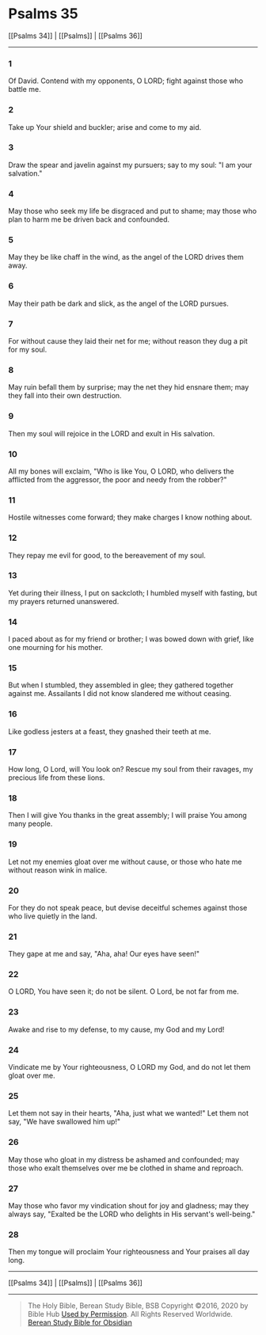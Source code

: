 # Psalms 35

[[Psalms 34]] | [[Psalms]] | [[Psalms 36]]

---

### 1
Of David. Contend with my opponents, O LORD; fight against those who battle me.

### 2
Take up Your shield and buckler; arise and come to my aid.

### 3
Draw the spear and javelin against my pursuers; say to my soul: "I am your salvation."

### 4
May those who seek my life be disgraced and put to shame; may those who plan to harm me be driven back and confounded.

### 5
May they be like chaff in the wind, as the angel of the LORD drives them away.

### 6
May their path be dark and slick, as the angel of the LORD pursues.

### 7
For without cause they laid their net for me; without reason they dug a pit for my soul.

### 8
May ruin befall them by surprise; may the net they hid ensnare them; may they fall into their own destruction.

### 9
Then my soul will rejoice in the LORD and exult in His salvation.

### 10
All my bones will exclaim, "Who is like You, O LORD, who delivers the afflicted from the aggressor, the poor and needy from the robber?"

### 11
Hostile witnesses come forward; they make charges I know nothing about.

### 12
They repay me evil for good, to the bereavement of my soul.

### 13
Yet during their illness, I put on sackcloth; I humbled myself with fasting, but my prayers returned unanswered.

### 14
I paced about as for my friend or brother; I was bowed down with grief, like one mourning for his mother.

### 15
But when I stumbled, they assembled in glee; they gathered together against me. Assailants I did not know slandered me without ceasing.

### 16
Like godless jesters at a feast, they gnashed their teeth at me.

### 17
How long, O Lord, will You look on? Rescue my soul from their ravages, my precious life from these lions.

### 18
Then I will give You thanks in the great assembly; I will praise You among many people.

### 19
Let not my enemies gloat over me without cause, or those who hate me without reason wink in malice.

### 20
For they do not speak peace, but devise deceitful schemes against those who live quietly in the land.

### 21
They gape at me and say, "Aha, aha! Our eyes have seen!"

### 22
O LORD, You have seen it; do not be silent. O Lord, be not far from me.

### 23
Awake and rise to my defense, to my cause, my God and my Lord!

### 24
Vindicate me by Your righteousness, O LORD my God, and do not let them gloat over me.

### 25
Let them not say in their hearts, "Aha, just what we wanted!" Let them not say, "We have swallowed him up!"

### 26
May those who gloat in my distress be ashamed and confounded; may those who exalt themselves over me be clothed in shame and reproach.

### 27
May those who favor my vindication shout for joy and gladness; may they always say, "Exalted be the LORD who delights in His servant's well-being."

### 28
Then my tongue will proclaim Your righteousness and Your praises all day long.

---

[[Psalms 34]] | [[Psalms]] | [[Psalms 36]]

---

> The Holy Bible, Berean Study Bible, BSB
> Copyright &copy;2016, 2020 by Bible Hub
> [Used by Permission](https://berean.bible/terms.htm). All Rights Reserved Worldwide.
> [Berean Study Bible for Obsidian](https://github.com/gapmiss/berean-study-bible-for-obsidian)</small>

